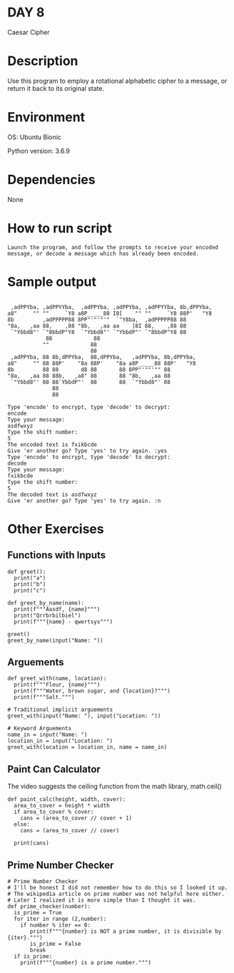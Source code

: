 # DAY 8

Caesar Cipher

# Description

Use this program to employ a rotational alphabetic cipher to a message, or return it back to its original state.

# Environment
OS: Ubuntu Bionic

Python version: 3.6.9

# Dependencies

None

# How to run script
```
Launch the program, and follow the prompts to receive your encoded message, or decode a message which has already been encoded.
```

# Sample output
```

 ,adPPYba, ,adPPYYba,  ,adPPYba, ,adPPYba, ,adPPYYba, 8b,dPPYba,
a8"     "" ""     `Y8 a8P_____88 I8[    "" ""     `Y8 88P'   "Y8
8b         ,adPPPPP88 8PP"'"'"'"  `"Y8ba,  ,adPPPPP88 88
"8a,   ,aa 88,    ,88 "8b,   ,aa aa    ]8I 88,    ,88 88
 `"Ybbd8"' `"8bbdP"Y8  `"Ybbd8"' `"YbbdP"' `"8bbdP"Y8 88
            88             88
           ""             88
                          88
 ,adPPYba, 88 8b,dPPYba,  88,dPPYba,   ,adPPYba, 8b,dPPYba,
a8"     "" 88 88P'    "8a 88P'    "8a a8P_____88 88P'   "Y8
8b         88 88       d8 88       88 8PP"'""'"" 88
"8a,   ,aa 88 88b,   ,a8" 88       88 "8b,   ,aa 88
 `"Ybbd8"' 88 88`YbbdP"'  88       88  `"Ybbd8"' 88
              88
              88

Type 'encode' to encrypt, type 'decode' to decrypt:
encode
Type your message:
asdfwxyz
Type the shift number:
5
The encoded text is fxikbcde
Give 'er another go? Type 'yes' to try again. :yes
Type 'encode' to encrypt, type 'decode' to decrypt:
decode
Type your message:
fxikbcde
Type the shift number:
5
The decoded text is asdfwxyz
Give 'er another go? Type 'yes' to try again. :n
```

# Other Exercises

## Functions with Inputs
```
def greet():
  print("a")
  print("b")
  print("c")

def greet_by_name(name):
  print(f"""Aasdf, {name}""")
  print("Qrrbrbilbiel")
  print(f"""{name} - qwertsys""")

greet()
greet_by_name(input("Name: "))

```
## Arguements
```
def greet_with(name, location):
  print(f"""Flour, {name}""")
  print(f"""Water, brown sugar, and {location}?""")
  print(f"""Salt.""")

# Traditional implicit arguements
greet_with(input("Name: "), input("Location: "))

# Keyword Arguements
name_in = input("Name: ")
location_in = input("Location: ")
greet_with(location = location_in, name = name_in)
```

## Paint Can Calculator

The video suggests the ceiling function from the math library, math.ceil()

```
def paint_calc(height, width, cover):
  area_to_cover = height * width
  if area_to_cover % cover:
    cans = (area_to_cover // cover + 1)
  else: 
    cans = (area_to_cover // cover)
   
  print(cans)
```

## Prime Number Checker
```
# Prime Number Checker
# I'll be honest I did not remember how to do this so I looked it up.
# The wikipedia article on prime number was not helpful here either.
# Later I realized it is more simple than I thought it was.
def prime_checker(number):
  is_prime = True
  for iter in range (2,number):
    if number % iter == 0:
       print(f"""{number} is NOT a prime number, it is divisible by {iter}.""")
       is_prime = False
       break
  if is_prime:
    print(f"""{number} is a prime number.""")
  
```


